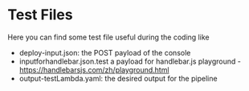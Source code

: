 # Test Files

Here you can find some test file useful during the coding like

- deploy-input.json: the POST payload of the console
- inputforhandlebar.json.test a payload for handlebar.js playground - https://handlebarsjs.com/zh/playground.html
- output-testLambda.yaml: the desired output for the pipeline
